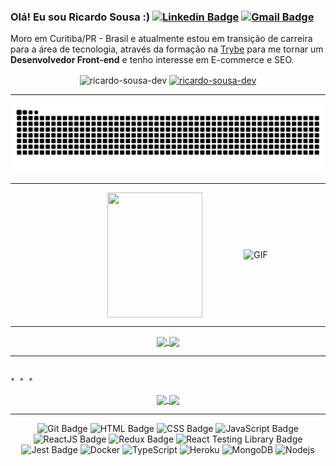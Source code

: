 ### Olá! Eu sou Ricardo Sousa :) [![Linkedin Badge](https://img.shields.io/badge/-LinkedIn-0077B5?style=flat-square&logo=Linkedin&logoColor=white&link=https://www.linkedin.com/in/rwmsousa/)](https://www.linkedin.com/in/rwmsousa/) [![Gmail Badge](https://img.shields.io/badge/-Gmail-D14836?style=flat-square&logo=Gmail&logoColor=white&link=mailto:rwmsousa@gmail.com)](mailto:rwmsousa@gmail.com) &nbsp;

Moro em Curitiba/PR - Brasil e atualmente estou em transição de carreira para a área de tecnologia, através da formação na [Trybe](https://www.betrybe.com/) para me tornar um **Desenvolvedor Front-end** e tenho interesse em E-commerce e SEO.


<div align="center" margin-bottom="40px" width="100%>
  <a href="https://github.com/ricardo-sousa-dev">
  <img align="center" height="180em" width="48%" margin="3px" src="https://github-readme-stats.vercel.app/api?username=ricardo-sousa-dev&show_icons=tru&theme=dracula&include_all_commits=true&count_private=true" alt="ricardo-sousa-dev" />
</a>
<a href="https://github.com/ricardo-sousa-dev">
  <img align="center" height="180em" width="48%" margin="3px" src="https://github-readme-stats.vercel.app/api/top-langs/?username=ricardo-sousa-dev&layout=compact&langs_count=20&theme=dracula" alt="ricardo-sousa-dev" />
</a>


* * *


![Snake animation](https://github.com/ricardo-sousa-dev/ricardo-sousa-dev/blob/output/github-contribution-grid-snake.svg)
                                                                                                                                  

* * *
                                                                                                                                         


<img align="center" height="200em" width="55%" margin="3px" src="https://github-profile-trophy.vercel.app/?username=ricardo-sousa-dev&row=2&column=3&theme=gruvbox"/>
<img align="center" height="180em" width="30%" margin="3px" alt="GIF" src="https://equilibrium.co.ke/sensitive/wp-content/uploads/2020/08/WEB-DEV.gif" />
</div>

      
                                                                                                                                                      
* * *

                                                                                                                                                      

<div align="center">
<a href="https://wakatime.com/@ricardo-sousa-dev">
  <img align="center" src="https://github-readme-stats.vercel.app/api/top-langs/?username=ricardo-sousa-dev&langs_count=10&theme=gruvbox&layout=compact&include_all_commits=true" width="400px"/>
</a>
<a href="https://wakatime.com/@ricardo-sousa-dev">
  <img align="center" width="400px" src="https://github-readme-stats.vercel.app/api?username=ricardo-sousa-dev&count_private=true&theme=gruvbox"/>
</a>
</div>

                                                                                                                                                
                                                                                                                                                
* * *
                                                                                                                                                
                                                                                                                                                * * *

<div align="center">
 <a href="https://wakatime.com/@ricardosousa">
  <img align="center" width="400px" src="https://github-readme-stats.vercel.app/api/wakatime?username=ricardo-sousa-dev&theme=gruvbox&layout=compact"/>
</a>
  <img align="center" width="400px" src="https://github-profile-trophy.vercel.app/?username=ricardo-sousa-dev&row=2&column=3&theme=gruvbox"/>

                                                                                                                                
                                                                                                                                
* * *
                                                                                                                                                      
                                                                                                                                                      
![Git Badge](https://img.shields.io/badge/-Git-F05032?style=flat-square&logo=git&logoColor=white)
![HTML Badge](https://img.shields.io/badge/-HTML-E34F26?style=flat-square&logo=html5&logoColor=white)
![CSS Badge](https://img.shields.io/badge/-CSS-1572B6?style=flat-square&logo=css3&logoColor=white)
![JavaScript Badge](https://img.shields.io/badge/-JavaScript-yellow?style=flat-square&logo=JavaScript&logoColor=white)
![ReactJS Badge](https://img.shields.io/badge/-React-61DAFB?style=flat-square&logo=React&logoColor=black)
![Redux Badge](https://img.shields.io/badge/-Redux-764ABC?style=flat-square&logo=Redux&logoColor=white)
![React Testing Library Badge](https://img.shields.io/badge/-RTL-61DAFB?style=flat-square&logo=react&logoColor=black)
![Jest Badge](https://img.shields.io/badge/-Jest-C21325?style=flat-square&logo=jest&logoColor=white)
<img alt="Docker" src="https://img.shields.io/badge/-Docker-46a2f1?style=flat-square&logo=docker&logoColor=white" />
<img alt="TypeScript" src="https://img.shields.io/badge/-TypeScript-007ACC?style=flat-square&logo=typescript&logoColor=white" />
<img alt="Heroku" src="https://img.shields.io/badge/-Heroku-430098?style=flat-square&logo=heroku&logoColor=white" />
<img alt="MongoDB" src="https://img.shields.io/badge/-MongoDB-13aa52?style=flat-square&logo=mongodb&logoColor=white" />
<img alt="Nodejs" src="https://img.shields.io/badge/-Nodejs-43853d?style=flat-square&logo=Node.js&logoColor=white" />
                                                    
